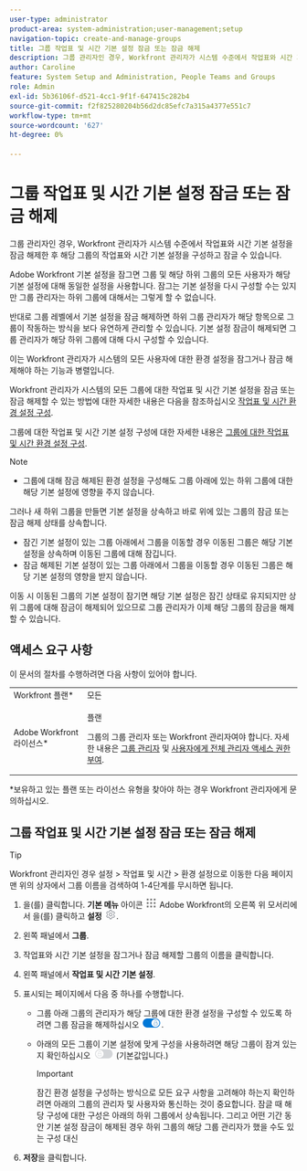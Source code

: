 ```yaml
---
user-type: administrator
product-area: system-administration;user-management;setup
navigation-topic: create-and-manage-groups
title: 그룹 작업표 및 시간 기본 설정 잠금 또는 잠금 해제
description: 그룹 관리자인 경우, Workfront 관리자가 시스템 수준에서 작업표와 시간 기본 설정을 잠금 해제한 후 해당 그룹의 작업표와 시간 기본 설정을 구성하고 잠글 수 있습니다.
author: Caroline
feature: System Setup and Administration, People Teams and Groups
role: Admin
exl-id: 5b36106f-d521-4cc1-9f1f-647415c282b4
source-git-commit: f2f825280204b56d2dc85efc7a315a4377e551c7
workflow-type: tm+mt
source-wordcount: '627'
ht-degree: 0%

---
```


# 그룹 작업표 및 시간 기본 설정 잠금 또는 잠금 해제

그룹 관리자인 경우, Workfront 관리자가 시스템 수준에서 작업표와 시간 기본 설정을 잠금 해제한 후 해당 그룹의 작업표와 시간 기본 설정을 구성하고 잠글 수 있습니다.

Adobe Workfront 기본 설정을 잠그면 그룹 및 해당 하위 그룹의 모든 사용자가 해당 기본 설정에 대해 동일한 설정을 사용합니다. 잠그는 기본 설정을 다시 구성할 수는 있지만 그룹 관리자는 하위 그룹에 대해서는 그렇게 할 수 없습니다.

반대로 그룹 레벨에서 기본 설정을 잠금 해제하면 하위 그룹 관리자가 해당 항목으로 그룹이 작동하는 방식을 보다 유연하게 관리할 수 있습니다. 기본 설정 잠금이 해제되면 그룹 관리자가 해당 하위 그룹에 대해 다시 구성할 수 있습니다.

이는 Workfront 관리자가 시스템의 모든 사용자에 대한 환경 설정을 잠그거나 잠금 해제해야 하는 기능과 병렬입니다.

Workfront 관리자가 시스템의 모든 그룹에 대한 작업표 및 시간 기본 설정을 잠금 또는 잠금 해제할 수 있는 방법에 대한 자세한 내용은 다음을 참조하십시오 [작업표 및 시간 환경 설정 구성](../../../administration-and-setup/set-up-workfront/configure-timesheets-schedules/timesheet-and-hour-preferences.md).

그룹에 대한 작업표 및 시간 기본 설정 구성에 대한 자세한 내용은 [그룹에 대한 작업표 및 시간 환경 설정 구성](../../../administration-and-setup/manage-groups/create-and-manage-groups/configure-timesheet-hour-preferences-group.md).

<!--
Unlike other Lock/Unlock articles that start just like this one, we need the steps here. In other areas, the lock/unlock step is part of the article about setting preferences or creating statuses.</p>
-->

>[!NOTE]
>
>* 그룹에 대해 잠금 해제된 환경 설정을 구성해도 그룹 아래에 있는 하위 그룹에 대한 해당 기본 설정에 영향을 주지 않습니다.
>
>  그러나 새 하위 그룹을 만들면 기본 설정을 상속하고 바로 위에 있는 그룹의 잠금 또는 잠금 해제 상태를 상속합니다.
>
>* 잠긴 기본 설정이 있는 그룹 아래에서 그룹을 이동할 경우 이동된 그룹은 해당 기본 설정을 상속하며 이동된 그룹에 대해 잠깁니다.
>* 잠금 해제된 기본 설정이 있는 그룹 아래에서 그룹을 이동할 경우 이동된 그룹은 해당 기본 설정의 영향을 받지 않습니다.
>
>  이동 시 이동된 그룹의 기본 설정이 잠기면 해당 기본 설정은 잠긴 상태로 유지되지만 상위 그룹에 대해 잠금이 해제되어 있으므로 그룹 관리자가 이제 해당 그룹의 잠금을 해제할 수 있습니다.

## 액세스 요구 사항

이 문서의 절차를 수행하려면 다음 사항이 있어야 합니다.

<table style="table-layout:auto"> 
 <col> 
 <col> 
 <tbody> 
  <tr> 
   <td role="rowheader">Workfront 플랜*</td> 
   <td>모든</td> 
  </tr> 
  <tr> 
   <td role="rowheader">Adobe Workfront 라이선스*</td> 
   <td> <p>플랜 </p> <p>그룹의 그룹 관리자 또는 Workfront 관리자여야 합니다. 자세한 내용은 <a href="../../../administration-and-setup/manage-groups/group-roles/group-administrators.md" class="MCXref xref">그룹 관리자</a> 및 <a href="../../../administration-and-setup/add-users/configure-and-grant-access/grant-a-user-full-administrative-access.md" class="MCXref xref">사용자에게 전체 관리자 액세스 권한 부여</a>.</p> </td> 
  </tr> 
 </tbody> 
</table>

&#42;보유하고 있는 플랜 또는 라이선스 유형을 찾아야 하는 경우 Workfront 관리자에게 문의하십시오.

## 그룹 작업표 및 시간 기본 설정 잠금 또는 잠금 해제

>[!TIP]
>
>Workfront 관리자인 경우 설정 > 작업표 및 시간 > 환경 설정으로 이동한 다음 페이지 맨 위의 상자에서 그룹 이름을 검색하여 1-4단계를 무시하면 됩니다.

1. 을(를) 클릭합니다. **기본 메뉴** 아이콘 ![](assets/main-menu-icon.png) Adobe Workfront의 오른쪽 위 모서리에서 을(를) 클릭하고 **설정** ![](assets/gear-icon-settings.png).

1. 왼쪽 패널에서 **그룹**.
1. 작업표와 시간 기본 설정을 잠그거나 잠금 해제할 그룹의 이름을 클릭합니다.
1. 왼쪽 패널에서 **작업표 및 시간 기본 설정**.

1. 표시되는 페이지에서 다음 중 하나를 수행합니다.

   * 그룹 아래 그룹의 관리자가 해당 그룹에 대한 환경 설정을 구성할 수 있도록 하려면 그룹 잠금을 해제하십시오 ![](assets/unlock-toggle-button.png).
   * 아래의 모든 그룹이 기본 설정에 맞게 구성을 사용하려면 해당 그룹이 잠겨 있는지 확인하십시오 ![](assets/lock-toggle-button.png) (기본값입니다.)

      >[!IMPORTANT]
      >
      >잠긴 환경 설정을 구성하는 방식으로 모든 요구 사항을 고려해야 하는지 확인하려면 아래의 그룹의 관리자 및 사용자와 통신하는 것이 중요합니다. 잠글 때 해당 구성에 대한 구성은 아래의 하위 그룹에서 상속됩니다. 그리고 어떤 기간 동안 기본 설정 잠금이 해제된 경우 하위 그룹의 해당 그룹 관리자가 했을 수도 있는 구성 대신

1. **저장**&#x200B;을 클릭합니다.
